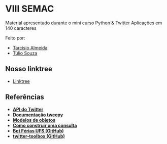 # VIII SEMAC
Material apresentado durante o mini curso Python &amp; Twitter Aplicações em 140 caracteres  

Feito por:
- [Tarcisio Almeida](https://github.com/TarcisioAraujo7)
- [Túlio Souza](https://github.com/tuliosg)


## **Nosso linktree**

- [Linktree](https://linktr.ee/python.twitter?utm_source=linktree_profile_share&ltsid=0dda77a2-aaeb-45b5-9b6d-6fb78065ac2e)

## **Referências**
* [**API do Twitter**](https://developer.twitter.com/en/docs/twitter-api/)
* [**Documentação tweepy**](https://docs.tweepy.org/en/stable/)
* [**Modelos de objetos**](https://docs.tweepy.org/en/stable/v1_models.html)
* [**Como construir uma consulta**](https://developer.twitter.com/en/docs/twitter-api/tweets/search/integrate/build-a-query)
* [**Bot Férias UFS (GitHub)**](https://github.com/TarcisioAraujo7/bot-twitter-ferias-UFS)
* [**twitter-toolbox (GitHub)**](https://github.com/tuliosg/twitter-toolbox)
